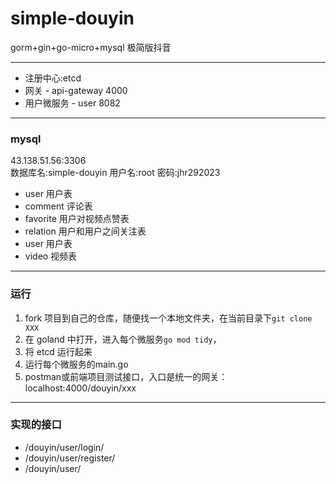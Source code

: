 # simple-douyin
gorm+gin+go-micro+mysql 极简版抖音

---
* 注册中心:etcd
* 网关 - api-gateway 4000
* 用户微服务 - user 8082
---
### mysql 
43.138.51.56:3306  
数据库名:simple-douyin 
用户名:root 
密码:jhr292023 

* user 用户表
* comment 评论表
* favorite 用户对视频点赞表
* relation 用户和用户之间关注表
* user 用户表
* video 视频表

---
### 运行
1. fork 项目到自己的仓库，随便找一个本地文件夹，在当前目录下`git clone XXX`
2. 在 goland 中打开，进入每个微服务`go mod tidy`，
3. 将 etcd 运行起来
4. 运行每个微服务的main.go
5. postman或前端项目测试接口，入口是统一的网关：localhost:4000/douyin/xxx
---
### 实现的接口
* /douyin/user/login/
* /douyin/user/register/
* /douyin/user/